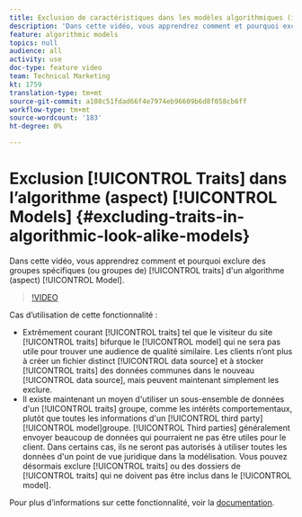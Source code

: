 ```yaml
---
title: Exclusion de caractéristiques dans les modèles algorithmiques (identiques)
description: 'Dans cette vidéo, vous apprendrez comment et pourquoi exclure des caractéristiques spécifiques (ou groupes de caractéristiques) d''un modèle algorithmique (ressemblance). '
feature: algorithmic models
topics: null
audience: all
activity: use
doc-type: feature video
team: Technical Marketing
kt: 1759
translation-type: tm+mt
source-git-commit: a108c51fdad66f4e7974eb96609b6d8f058cb6ff
workflow-type: tm+mt
source-wordcount: '183'
ht-degree: 0%

---
```



# Exclusion [!UICONTROL Traits] dans l’algorithme (aspect) [!UICONTROL Models] {#excluding-traits-in-algorithmic-look-alike-models}

Dans cette vidéo, vous apprendrez comment et pourquoi exclure des groupes spécifiques (ou groupes de) [!UICONTROL traits] d&#39;un algorithme (aspect) [!UICONTROL Model].

>[!VIDEO](https://video.tv.adobe.com/v/25569/?quality=12)

Cas d’utilisation de cette fonctionnalité :

* Extrêmement courant [!UICONTROL traits] tel que le visiteur du site [!UICONTROL traits] bifurque le [!UICONTROL model] qui ne sera pas utile pour trouver une audience de qualité similaire. Les clients n’ont plus à créer un fichier distinct [!UICONTROL data source] et à stocker [!UICONTROL traits] des données communes dans le nouveau [!UICONTROL data source], mais peuvent maintenant simplement les exclure.
* Il existe maintenant un moyen d&#39;utiliser un sous-ensemble de données d&#39;un [!UICONTROL traits] groupe, comme les intérêts comportementaux, plutôt que toutes les informations d&#39;un [!UICONTROL third party][!UICONTROL model]groupe. [!UICONTROL Third parties] généralement envoyer beaucoup de données qui pourraient ne pas être utiles pour le client. Dans certains cas, ils ne seront pas autorisés à utiliser toutes les données d&#39;un point de vue juridique dans la modélisation. Vous pouvez désormais exclure [!UICONTROL traits] ou des dossiers de [!UICONTROL traits] qui ne doivent pas être inclus dans le [!UICONTROL model].

Pour plus d’informations sur cette fonctionnalité, voir la [documentation](https://marketing.adobe.com/resources/help/en_US/aam/trait-exclusion-algo-models.html).